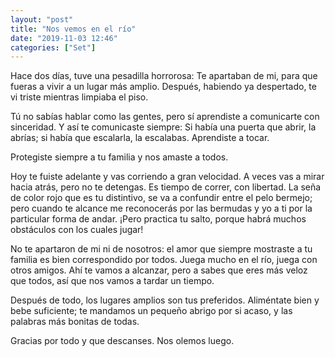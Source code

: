 ```yaml
---
layout: "post"
title: "Nos vemos en el río"
date: "2019-11-03 12:46"
categories: ["Set"]
---
```


Hace dos días, tuve una pesadilla horrorosa: Te apartaban de mi, para que fueras a vivir a un lugar más amplio.
Después, habiendo ya despertado, te vi triste mientras limpiaba el piso.

Tú no sabías hablar como las gentes, pero sí aprendiste a comunicarte con sinceridad. Y así te comunicaste siempre: Si había una puerta que abrir, la abrías; si había que escalarla, la escalabas. Aprendiste a tocar.

Protegiste siempre a tu familia y nos amaste a todos.

Hoy te fuiste adelante y vas corriendo a gran velocidad. A veces vas a mirar hacia atrás, pero no te detengas. Es tiempo de correr, con libertad.
La seña de color rojo que es tu distintivo, se va a confundir entre el pelo bermejo; pero cuando te alcance me reconocerás por las bermudas y yo a ti por la particular forma de andar. ¡Pero practica tu salto, porque habrá muchos obstáculos con los cuales jugar!

No te apartaron de mi ni de nosotros: el amor que siempre mostraste a tu familia es bien correspondido por todos.
Juega mucho en el río, juega con otros amigos.
Ahí te vamos a alcanzar, pero a sabes que eres más veloz que todos, así que nos vamos a tardar un tiempo.

Después de todo, los lugares amplios son tus preferidos.
Aliméntate bien y bebe suficiente; te mandamos un pequeño abrigo por si acaso, y las palabras más bonitas de todas.


Gracias por todo y que descanses.
Nos olemos luego.